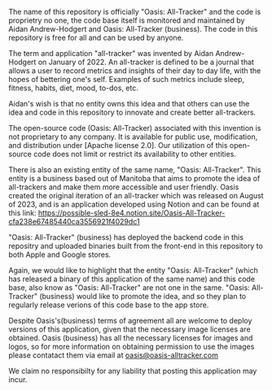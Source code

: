 The name of this repository is officially "Oasis: All-Tracker" and the code is proprietry no one, the code base itself is monitored and maintained by Aidan Andrew-Hodgert and Oasis: All-Tracker (business). 
The code in this repository is free for all and can be used by anyone.

The term and application "all-tracker" was invented by Aidan Andrew-Hodgert on January of 2022.
An all-tracker is defined to be a journal that allows a user to record metrics and insights of their day to day life, with the hopes of bettering one's self.
Examples of such metrics include sleep, fitness, habits, diet, mood, to-dos, etc.

Aidan's wish is that no entity owns this idea and that others can use the idea and code in this repository to innovate and create better all-trackers.

The open-source code (Oasis: All-Tracker) associated with this invention is not proprietary to any company. It is available for public use, modification, and distribution under [Apache license 2.0].
Our utilization of this open-source code does not limit or restrict its availability to other entities.

There is also an existing entity of the same name, "Oasis: All-Tracker". This entity is a business based out of Manitoba that aims to promote the idea of all-trackers and make them more accessible and user friendly.
Oasis created the original iteration of an all-tracker which was released on August of 2023, and is an application developed using Notion and can be found at this link: https://possible-sled-8e4.notion.site/Oasis-All-Tracker-cfa238e67485440ca3556921f4029dc1

"Oasis: All-Tracker" (business) has deployed the backend code in this repositry and uploaded binaries built from the front-end in this repository to both Apple and Google stores.

Again, we would like to highlight that the entity "Oasis: All-Tracker" (which has released a binary of this application of the same name) and this code base, also know as "Oasis: All-Tracker" are not one in the same. "Oasis: All-Tracker" (business) would like to promote the idea, and so they plan to regularly release verions of this code base to the app store.

Despite Oasis's(business) terms of agreement all are welcome to deploy versions of this application, given that the necessary image licenses are obtained.
Oasis (business) has all the necessary licenses for images and logos, so for more information on obtaining permission to use the images please contatact them via email at oasis@oasis-alltracker.com

We claim no responsibilty for any liability that posting this application may incur.
